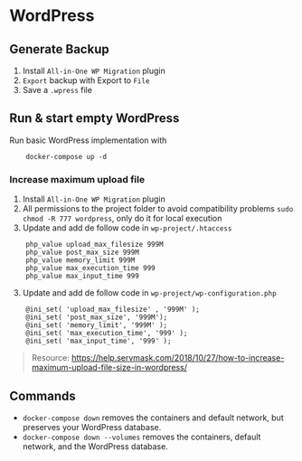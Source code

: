 # WordPress
## Generate Backup

1. Install `All-in-One WP Migration` plugin
2. `Export` backup with Export to `File`
3. Save a `.wpress` file

## Run & start empty WordPress
Run basic WordPress implementation with 
```
    docker-compose up -d 
```

### Increase maximum upload file

1. Install `All-in-One WP Migration` plugin
2. All permissions to the project folder to avoid compatibility problems `sudo chmod -R 777 wordpress`, only do it for local execution 
3. Update and add de follow code in `wp-project/.htaccess` 
```
    php_value upload_max_filesize 999M
    php_value post_max_size 999M
    php_value memory_limit 999M
    php_value max_execution_time 999
    php_value max_input_time 999
```
3. Update and add de follow code in `wp-project/wp-configuration.php`
```
    @ini_set( 'upload_max_filesize' , '999M' );
    @ini_set( 'post_max_size', '999M');
    @ini_set( 'memory_limit', '999M' );
    @ini_set( 'max_execution_time', '999' );
    @ini_set( 'max_input_time', '999' );
```

> Resource: https://help.servmask.com/2018/10/27/how-to-increase-maximum-upload-file-size-in-wordpress/

## Commands
* `docker-compose down` removes the containers and default network, but preserves your WordPress database.
* `docker-compose down --volumes` removes the containers, default network, and the WordPress database.
